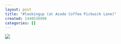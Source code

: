 ```yaml
---
layout: post
title: "#lookingup (at Asado Coffee Pickwick Lane)"
created: 1440536990
categories: []
---
```

<img src="http://40.media.tumblr.com/a6cc8e191c458c2fe07f0c7df5d5535f/tumblr_ntnpgfpXrW1rsr8w3o1_500.jpg"/><br/><br/>
